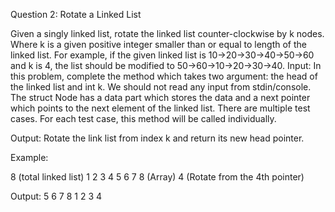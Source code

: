 Question 2:  Rotate a Linked List

Given a singly linked list, rotate the linked list counter-clockwise by k nodes. Where k is a given positive integer smaller than or equal to length of the linked list. For example, if the given linked list is 10->20->30->40->50->60 and k is 4, the list should be modified to 50->60->10->20->30->40.
Input:
In this problem, complete the method which takes two argument: the head of the linked list and int k. 
We should not read any input from stdin/console.
The struct Node has a data part which stores the data and a next pointer which points to the next element of the linked list. 
There are multiple test cases. For each test case, this method will be called individually.

Output:
Rotate the link list from index k and return its new head pointer.

Example:

8 (total linked list)
1 2 3 4 5 6 7 8  (Array)
4  (Rotate from the 4th pointer)

Output:
5 6 7 8 1 2 3 4
